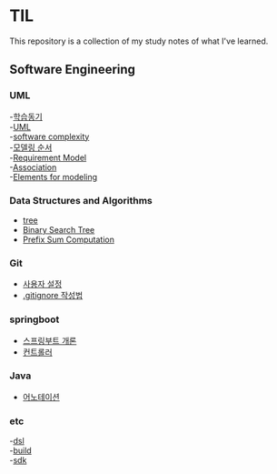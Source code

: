 # TIL
This repository is a collection of my study notes of what I've learned.

## Software Engineering
### UML
-[학습동기](UML/head.md)</br>
-[UML](UML/UML.md)</br>
-[software complexity](UML/software-complexity.md)</br>
-[모델링 순서](UML/modeling-process.md)</br>
-[Requirement Model](UML/requirement_model.md)</br>
-[Association](UML/association.md)</br>
-[Elements for modeling](UML/elements-for-modeling.md)</br>


### Data Structures and Algorithms
- [tree](DSA/tree.md)</br>
- [Binary Search Tree](DSA/BST.md)</br>
- [Prefix Sum Computation](DSA/prefex-computation.md)</br>
### Git
- [사용자 설정](Tools/Git/git-configuration.md)</br>
- [.gitignore 작성법](Tools/Git/gitignored.md)</br>

### springboot
- [스프링부트 개론](springboot/abstract.md)</br>
- [컨트롤러](springboot/MVC/controller.md)</br>

### Java
- [어노테이션](java/annotation.md)</br>

### etc
-[dsl](etc/dsl.md)</br>
-[build](etc/build.md)</br>
-[sdk](etc/sdk.md)</br>








